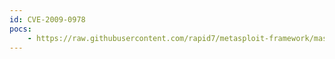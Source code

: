 ```yaml
---
id: CVE-2009-0978
pocs:
    - https://raw.githubusercontent.com/rapid7/metasploit-framework/master/modules/auxiliary/sqli/oracle/lt_rollbackworkspace.rb
---
```


